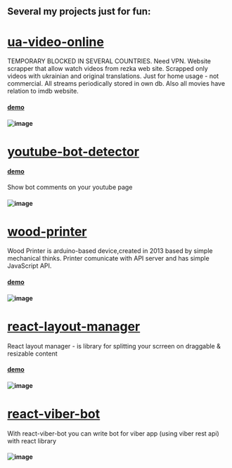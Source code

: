## Several my projects just for fun:

# [ua-video-online](https://github.com/mgerasika/ua-video-online) 
TEMPORARY BLOCKED IN SEVERAL COUNTRIES. Need VPN. Website scrapper that allow watch videos from rezka web site. Scrapped only videos with ukrainian and original translations. Just for home usage - not commercial. All streams periodically stored in own db. Also all movies have relation to imdb website.
#### [demo](https://github.com/mgerasika/ua-video-online)
#### ![image](https://github.com/mgerasika/mgerasika/assets/10614750/95238653-d4f3-400d-bc76-ac1647f60a5d)

# [youtube-bot-detector](https://github.com/mgerasika/youtube-bot) 

#### [demo](https://bot-landing-6a052.web.app/)
Show bot comments on your youtube page
#### ![image](https://github.com/mgerasika/mgerasika/assets/10614750/95238653-d4f3-400d-bc76-ac1647f60a5d)

# [wood-printer](https://github.com/mgerasika/arduino-plotter)
Wood Printer is arduino-based device,created in 2013 based by simple mechanical thinks. Printer comunicate with API server and has simple JavaScript API.
#### [demo](https://arduino-plotter.web.app/)
#### ![image](https://github.com/mgerasika/mgerasika/assets/10614750/7b8d7b73-e26d-44cb-936a-5eb81e4a3970)

# [react-layout-manager](https://github.com/mgerasika/react-layout-manager)
React layout manager - is library for splitting your scrreen on draggable & resizable content
#### [demo](https://react-layout-manager.web.app/)
#### ![image](https://github.com/mgerasika/mgerasika/assets/10614750/376315ba-f770-4d80-b1d5-2a7a622b6c55)

# [react-viber-bot](https://github.com/mgerasika/react-viber-bot)
With react-viber-bot you can write bot for viber app (using viber rest api) with react library
#### ![image](https://github.com/mgerasika/mgerasika/assets/10614750/93b8ea04-1ac8-4caf-a5ea-3de2a7dd0761)



